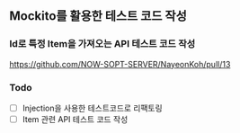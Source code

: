 ## Mockito를 활용한 테스트 코드 작성
### Id로 특정 Item을 가져오는 API 테스트 코드 작성

https://github.com/NOW-SOPT-SERVER/NayeonKoh/pull/13

### Todo
- [ ] Injection을 사용한 테스트코드로 리팩토링
- [ ] Item 관련 API 테스트 코드 작성